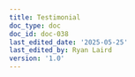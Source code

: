 ```yaml
---
title: Testimonial
doc_type: doc
doc_id: doc-038
last_edited_date: '2025-05-25'
last_edited_by: Ryan Laird
version: '1.0'
---
```



